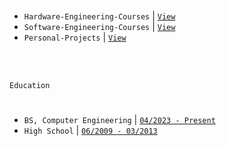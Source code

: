 <br />

- `Hardware-Engineering-Courses` | [`View`](https://github.com/kentlouisetonino/kentlouisetonino/blob/develop/courses/Hardware-Engineering.md) <br />
- `Software-Engineering-Courses` | [`View`](https://github.com/kentlouisetonino/kentlouisetonino/blob/develop/courses/Software-Engineering.md) <br />
- `Personal-Projects` | [`View`](https://github.com/stars/kentlouisetonino/lists/engineering-projects) <br />


<br />
<br />

`Education`
#

- `BS, Computer Engineering` | [`04/2023 - Present`](https://github.com/kentlouisetonino/kentlouisetonino/blob/develop/education/02-BS-Computer-Engineering.md)
- `High School` | [`06/2009 - 03/2013`](https://github.com/kentlouisetonino/kentlouisetonino/blob/develop/education/01-High-School.md)

